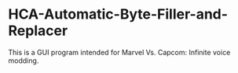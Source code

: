 # HCA-Automatic-Byte-Filler-and-Replacer
This is a GUI program intended for Marvel Vs. Capcom: Infinite voice modding.
